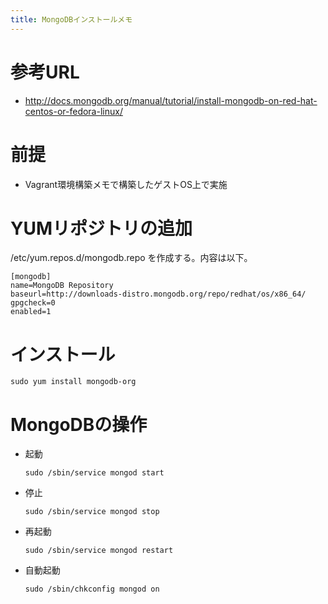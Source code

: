 ```yaml
---
title: MongoDBインストールメモ
---
```


参考URL
=======

- http://docs.mongodb.org/manual/tutorial/install-mongodb-on-red-hat-centos-or-fedora-linux/


前提
====

- Vagrant環境構築メモで構築したゲストOS上で実施


YUMリポジトリの追加
===================

/etc/yum.repos.d/mongodb.repo を作成する。内容は以下。

```
[mongodb]
name=MongoDB Repository
baseurl=http://downloads-distro.mongodb.org/repo/redhat/os/x86_64/
gpgcheck=0
enabled=1
```


インストール
============

```sudo yum install mongodb-org```


MongoDBの操作
=============

- 起動

  ```sudo /sbin/service mongod start```

- 停止

  ```sudo /sbin/service mongod stop```

- 再起動

  ```sudo /sbin/service mongod restart```

- 自動起動

  ```sudo /sbin/chkconfig mongod on```
